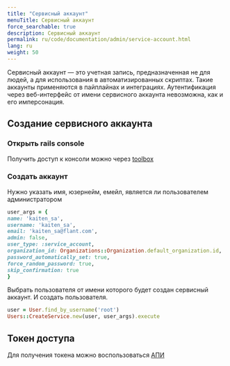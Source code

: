 ```yaml
---
title: "Сервисный аккаунт"
menuTitle: Сервисный аккаунт
force_searchable: true
description: Сервисный аккаунт
permalink: ru/code/documentation/admin/service-account.html
lang: ru
weight: 50
---
```


Сервисный аккаунт — это учетная запись, предназначенная не для людей, а для использования в автоматизированных скриптах. Такие аккаунты применяются в пайплайнах и интеграциях. Аутентификация через веб-интерфейс от имени сервисного аккаунта невозможна, как и его имперсонация.

## Создание сервисного аккаунта

### Открыть rails console

Получить доступ к консоли можно через [toolbox](https://deckhouse.ru/products/kubernetes-platform/modules/code/stable/maintenance.html#toolbox)

### Создать аккаунт

Нужно указать имя, юзернейм, емейл, является ли пользователем администратором

```ruby
user_args = {
name: 'kaiten_sa',
username: 'kaiten_sa',
email: 'kaiten_sa@flant.com',
admin: false,
user_type: :service_account,
organization_id: Organizations::Organization.default_organization.id,
password_automatically_set: true,
force_random_password: true,
skip_confirmation: true
}
```

Выбрать пользователя от имени которого будет создан сервисный аккаунт. И создать пользователя.

```ruby
user = User.find_by_username('root')
Users::CreateService.new(user, user_args).execute
```

## Токен доступа

Для получения токена можно воспользоваться [АПИ](https://docs.gitlab.com/api/personal_access_tokens/)
